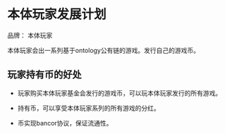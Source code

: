 
# 本体玩家发展计划

品牌： 本体玩家

本体玩家会出一系列基于ontology公有链的游戏。发行自己的游戏币。

## 玩家持有币的好处

* 玩家购买本体玩家基金会发行的游戏币，可以玩本体玩家发行的所有游戏。

* 持有币，可以享受本体玩家系列的所有游戏的分红。

* 币实现bancor协议，保证流通性。




